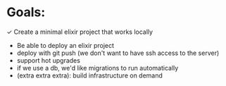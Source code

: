 # Goals:

✓ Create a minimal elixir project that works locally
- Be able to deploy an elixir project
- deploy with git push (we don't want to have ssh access to the server)
- support hot upgrades
- if we use a db, we'd like migrations to run automatically
- (extra extra extra): build infrastructure on demand


